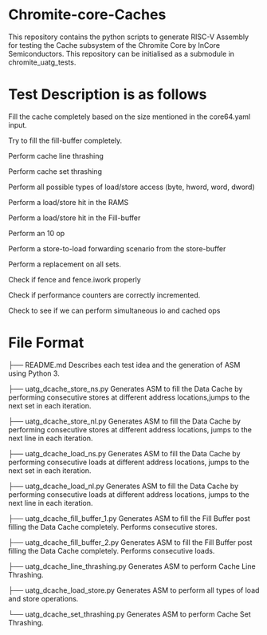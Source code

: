 # Chromite-core-Caches
This repository contains the python scripts to generate RISC-V Assembly for testing the Cache subsystem of the Chromite Core by InCore Semiconductors.
This repository can be initialised as a submodule in chromite_uatg_tests.

# Test Description is as follows
Fill the cache completely based on the size mentioned in the core64.yaml input.

Try to fill the fill-buffer completely.

Perform cache line thrashing

Perform cache set thrashing

Perform all possible types of load/store access (byte, hword, word, dword)

Perform a load/store hit in the RAMS

Perform a load/store hit in the Fill-buffer

Perform an 10 op

Perform a store-to-load forwarding scenario from the store-buffer

Perform a replacement on all sets.

Check if fence and fence.iwork properly

Check if performance counters are correctly incremented.

Check to see if we can perform simultaneous io and cached ops
    

# File Format

├── README.md 
    Describes each test idea and the generation of ASM using Python 3.
    
├── uatg_dcache_store_ns.py 
    Generates ASM to fill the Data Cache by performing consecutive stores at different address locations,jumps to the next set in each iteration.
    
├── uatg_dcache_store_nl.py 
    Generates ASM to fill the Data Cache by performing consecutive stores at different address locations, jumps to the next line in each iteration.
    
├── uatg_dcache_load_ns.py 
    Generates ASM to fill the Data Cache by performing consecutive loads at different address locations, jumps to the next set in each iteration.
    
├── uatg_dcache_load_nl.py 
    Generates ASM to fill the Data Cache by performing consecutive loads at different address locations, jumps to the next line in each iteration.
    
├── uatg_dcache_fill_buffer_1.py 
    Generates ASM to fill the Fill Buffer post filling the Data Cache completely. Performs consecutive stores.
    
├── uatg_dcache_fill_buffer_2.py 
    Generates ASM to fill the Fill Buffer post filling the Data Cache completely. Performs consecutive loads.
    
├── uatg_dcache_line_thrashing.py 
    Generates ASM to perform Cache Line Thrashing.
    
├── uatg_dcache_load_store.py 
    Generates ASM to perform all types of load and store operations.
    
└── uatg_dcache_set_thrashing.py 
    Generates ASM to perform Cache Set Thrashing.
    
   
